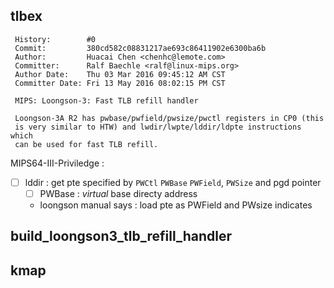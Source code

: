 ## tlbex
```
 History:        #0
 Commit:         380cd582c08831217ae693c86411902e6300ba6b
 Author:         Huacai Chen <chenhc@lemote.com>
 Committer:      Ralf Baechle <ralf@linux-mips.org>
 Author Date:    Thu 03 Mar 2016 09:45:12 AM CST
 Committer Date: Fri 13 May 2016 08:02:15 PM CST

 MIPS: Loongson-3: Fast TLB refill handler

 Loongson-3A R2 has pwbase/pwfield/pwsize/pwctl registers in CP0 (this
 is very similar to HTW) and lwdir/lwpte/lddir/ldpte instructions which
 can be used for fast TLB refill.
```

MIPS64-III-Priviledge :

- [ ] lddir : get pte specified by `PWCtl` `PWBase` `PWField`, `PWSize` and pgd pointer
  - [ ] PWBase : *virtual*  base directy address 
  - loongson manual says : load pte as PWField and PWsize indicates

## build_loongson3_tlb_refill_handler

## kmap
